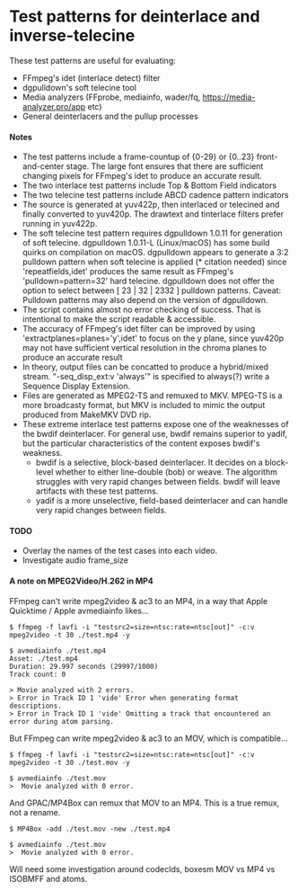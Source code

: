 # Test patterns for deinterlace and inverse-telecine

These test patterns are useful for evaluating:
- FFmpeg's idet (interlace detect) filter
- dgpulldown's soft telecine tool
- Media analyzers (FFprobe, mediainfo, wader/fq, https://media-analyzer.pro/app etc)
- General deinterlacers and the pullup processes


#### Notes

- The test patterns include a frame-countup of {0-29} or {0..23} front-and-center stage.  The large font ensures that there are sufficient changing pixels for FFmpeg's idet to produce an accurate result.
- The two interlace test patterns include Top & Bottom Field indicators
- The two telecine test patterns include ABCD cadence pattern indicators
- The source is generated at yuv422p, then interlaced or telecined and finally converted to yuv420p.  The drawtext and tinterlace filters prefer running in yuv422p.
- The soft telecine test pattern requires dgpulldown 1.0.11 for generation of soft telecine.  dgpulldown 1.0.11-L (Linux/macOS) has some build quirks on compilation on macOS.  dgpulldown appears to generate a 3:2 pulldown pattern when soft telecine is applied (* citation needed) since 'repeatfields,idet' produces the same result as FFmpeg's 'pulldown=pattern=32' hard telecine.  dgpulldown does not offer the option to select between [ 23 | 32 | 2332 ] pulldown patterns.  Caveat: Pulldown patterns may also depend on the version of dgpulldown.
- The script contains almost no error checking of success.  That is intentional to make the script readable & accessible.
- The accuracy of FFmpeg's idet filter can be improved by using 'extractplanes=planes='y',idet' to focus on the y plane, since yuv420p may not have sufficient vertical resolution in the chroma planes to produce an accurate result
- In theory, output files can be concatted to produce a hybrid/mixed stream. "-seq_disp_ext:v 'always'" is specified to always(?) write a Sequence Display Extension.
- Files are generated as MPEG2-TS and remuxed to MKV.  MPEG-TS is a more broadcasty format, but MKV is included to mimic the output produced from MakeMKV DVD rip.
- These extreme interlace test patterns expose one of the weaknesses of the bwdif deinterlacer.  For general use, bwdif remains superior to yadif, but the particular characteristics of the content exposes bwdif's weakness.
  - bwdif is a selective, block-based deinterlacer.  It decides on a block-level whether to either line-double (bob) or weave.  The algorithm struggles with very rapid changes between fields.  bwdif will leave artifacts with these test patterns.
  - yadif is a more unselective, field-based deinterlacer and can handle very rapid changes between fields.

#### TODO

- Overlay the names of the test cases into each video.
- Investigate audio frame_size


#### A note on MPEG2Video/H.262 in MP4

FFmpeg can't write mpeg2video & ac3 to an MP4, in a way that Apple Quicktime / Apple avmediainfo likes...

```
$ ffmpeg -f lavfi -i "testsrc2=size=ntsc:rate=ntsc[out]" -c:v mpeg2video -t 30 ./test.mp4 -y

$ avmediainfo ./test.mp4 
Asset: ./test.mp4
Duration: 29.997 seconds (29997/1000)
Track count: 0

> Movie analyzed with 2 errors.
> Error in Track ID 1 'vide' Error when generating format descriptions.
> Error in Track ID 1 'vide' Omitting a track that encountered an error during atom parsing.
```

But FFmpeg can write mpeg2video & ac3 to an MOV, which is compatible...

```
$ ffmpeg -f lavfi -i "testsrc2=size=ntsc:rate=ntsc[out]" -c:v mpeg2video -t 30 ./test.mov -y

$ avmediainfo ./test.mov
>  Movie analyzed with 0 error.
```

And GPAC/MP4Box can remux that MOV to an MP4. This is a true remux, not a rename.
```
$ MP4Box -add ./test.mov -new ./test.mp4

$ avmediainfo ./test.mov
>  Movie analyzed with 0 error.
```

Will need some investigation around codecIds, boxesm MOV vs MP4 vs ISOBMFF and atoms.
